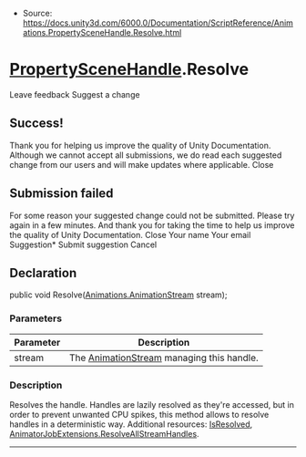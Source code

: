 * Source: https://docs.unity3d.com/6000.0/Documentation/ScriptReference/Animations.PropertySceneHandle.Resolve.html

#  [PropertySceneHandle](https://docs.unity3d.com/6000.0/Documentation/ScriptReference/Animations.PropertySceneHandle.html).Resolve
Leave feedback
Suggest a change
## Success!
Thank you for helping us improve the quality of Unity Documentation. Although we cannot accept all submissions, we do read each suggested change from our users and will make updates where applicable.
Close
## Submission failed
For some reason your suggested change could not be submitted. Please <a>try again</a> in a few minutes. And thank you for taking the time to help us improve the quality of Unity Documentation.
Close
Your name Your email Suggestion* Submit suggestion
Cancel
## Declaration
public void Resolve([Animations.AnimationStream](https://docs.unity3d.com/6000.0/Documentation/ScriptReference/Animations.AnimationStream.html) stream); 
### Parameters
Parameter | Description  
---|---  
stream | The [AnimationStream](https://docs.unity3d.com/6000.0/Documentation/ScriptReference/Animations.AnimationStream.html) managing this handle.  
### Description
Resolves the handle.
Handles are lazily resolved as they're accessed, but in order to prevent unwanted CPU spikes, this method allows to resolve handles in a deterministic way. Additional resources: [IsResolved](https://docs.unity3d.com/6000.0/Documentation/ScriptReference/Animations.PropertySceneHandle.IsResolved.html), [AnimatorJobExtensions.ResolveAllStreamHandles](https://docs.unity3d.com/6000.0/Documentation/ScriptReference/Animations.AnimatorJobExtensions.ResolveAllStreamHandles.html).
* * *
